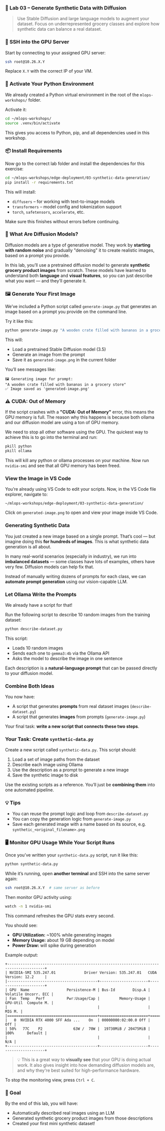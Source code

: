 
### 🧪 Lab 03 – Generate Synthetic Data with Diffusion

> Use Stable Diffusion and large language models to augment your dataset. Focus on underrepresented grocery classes and explore how synthetic data can balance a real dataset.

### 🔐 SSH into the GPU Server

Start by connecting to your assigned GPU server:

```bash
ssh root@10.26.X.Y
````

Replace `X.Y` with the correct IP of your VM.

### 🐍 Activate Your Python Environment

We already created a Python virtual environment in the root of the `mlops-workshops/` folder.

Activate it:

```bash
cd ~/mlops-workshops/
source .venv/bin/activate
```

This gives you access to Python, pip, and all dependencies used in this workshop.

### 📦 Install Requirements

Now go to the correct lab folder and install the dependencies for this exercise:

```bash
cd ~/mlops-workshops/edge-deployment/03-synthetic-data-generation/
pip install -r requirements.txt
```

This will install:

* `diffusers` – for working with text-to-image models
* `transformers` – model config and tokenization support
* `torch`, `safetensors`, `accelerate`, etc.

Make sure this finishes without errors before continuing.

### 🎨 What Are Diffusion Models?

Diffusion models are a type of generative model. They work by **starting with random noise** and gradually "denoising" it to create realistic images, based on a prompt you provide.

In this lab, you’ll use a pretrained diffusion model to generate **synthetic grocery product images** from scratch. These models have learned to understand both **language** and **visual features**, so you can just describe what you want — and they’ll generate it.

### 🖼️ Generate Your First Image

We’ve included a Python script called `generate-image.py` that generates an image based on a prompt you provide on the command line.

Try it like this:

```bash
python generate-image.py "A wooden crate filled with bananas in a grocery store"
```

This will:

* Load a pretrained Stable Diffusion model (3.5)
* Generate an image from the prompt
* Save it as `generated-image.png` in the current folder

You’ll see messages like:

```
🖼️ Generating image for prompt:
"A wooden crate filled with bananas in a grocery store"
✅ Image saved as 'generated-image.png'
```

### ⚠️ CUDA: Out of Memory

If the script crashes with a **"CUDA: Out of Memory"** error, this means the GPU memory is full. The reason why this happens is because both ollama and our diffusion model are using a ton of GPU memory.

We need to stop all other software using the GPU. The quickest way to achieve this is to go into the terminal and run:

```bash
pkill python
pkill ollama
```

This will kill any python or ollama processes on your machine. Now run `nvidia-smi` and see that all GPU memory has been freed.

### View the Image in VS Code

You’re already using VS Code to edit your scripts. Now, in the VS Code file explorer, navigate to:

```
~/mlops-workshops/edge-deployment/03-synthetic-data-generation/
```

Click on `generated-image.png` to open and view your image inside VS Code.

### Generating Synthetic Data

You just created a new image based on a single prompt. That’s cool — but imagine doing this **for hundreds of images**. This is what synthetic data generation is all about.

In many real-world scenarios (especially in industry), we run into **imbalanced datasets** — some classes have lots of examples, others have very few. Diffusion models can help fix that.

Instead of manually writing dozens of prompts for each class, we can **automate prompt generation** using our vision-capable LLM.

### Let Ollama Write the Prompts

We already have a script for that!

Run the following script to describe 10 random images from the training dataset:

```bash
python describe-dataset.py
````

This script:

* Loads 10 random images
* Sends each one to `gemma3:4b` via the Ollama API
* Asks the model to describe the image in one sentence

Each description is a **natural-language prompt** that can be passed directly to your diffusion model.

### Combine Both Ideas

You now have:

* A script that generates **prompts** from real dataset images (`describe-dataset.py`)
* A script that generates **images** from prompts (`generate-image.py`)

Your final task: **write a new script that connects these two steps**.

### Your Task: Create `synthetic-data.py`

Create a new script called `synthetic-data.py`. This script should:

1. Load a set of image paths from the dataset
2. Describe each image using Ollama
3. Use the description as a prompt to generate a new image
4. Save the synthetic image to disk

Use the existing scripts as a reference. You’ll just be **combining them** into one automated pipeline.

### 💡 Tips

* You can reuse the prompt logic and loop from `describe-dataset.py`
* You can copy the generation logic from `generate-image.py`
* Save each generated image with a name based on its source, e.g. `synthetic_<original_filename>.png`

### 🖥️ Monitor GPU Usage While Your Script Runs

Once you’ve written your `synthetic-data.py` script, run it like this:

```bash
python synthetic-data.py
````

While it’s running, open **another terminal** and SSH into the same server again:

```bash
ssh root@10.26.X.Y  # same server as before
```

Then monitor GPU activity using:

```bash
watch -n 1 nvidia-smi
```

This command refreshes the GPU stats every second.

You should see:

* **GPU Utilization:** ~100% while generating images
* **Memory Usage:** about 19 GB depending on model
* **Power Draw:** will spike during generation

Example output:

```
+---------------------------------------------------------------------------------------+
| NVIDIA-SMI 535.247.01             Driver Version: 535.247.01   CUDA Version: 12.2     |
|-----------------------------------------+----------------------+----------------------+
| GPU  Name                 Persistence-M | Bus-Id        Disp.A | Volatile Uncorr. ECC |
| Fan  Temp   Perf          Pwr:Usage/Cap |         Memory-Usage | GPU-Util  Compute M. |
|                                         |                      |               MIG M. |
|=========================================+======================+======================|
|   0  NVIDIA RTX 4000 SFF Ada ...    On  | 00000000:02:00.0 Off |                  Off |
| 50%   77C    P2              63W /  70W |  19730MiB / 20475MiB |    100%      Default |
|                                         |                      |                  N/A |
+-----------------------------------------+----------------------+----------------------+
```

> 💡 This is a great way to **visually see** that your GPU is doing actual work. It also gives insight into how demanding diffusion models are, and why they're best suited for high-performance hardware.

To stop the monitoring view, press `Ctrl + C`.

### 🎯 Goal

By the end of this lab, you will have:

* Automatically described real images using an LLM
* Generated synthetic grocery product images from those descriptions
* Created your first mini synthetic dataset!
